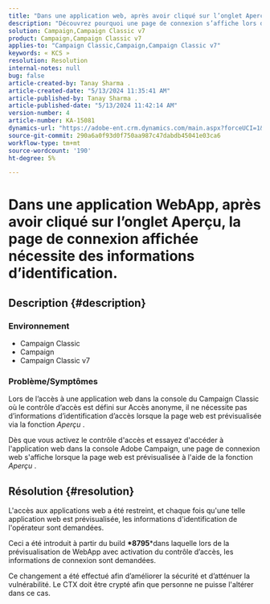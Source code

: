 ```yaml
---
title: "Dans une application web, après avoir cliqué sur l’onglet Aperçu, la page de connexion affichée nécessite des informations d’identification"
description: "Découvrez pourquoi une page de connexion s’affiche lors de l’accès à une application web dans la console du Campaign Classic."
solution: Campaign,Campaign Classic v7
product: Campaign,Campaign Classic v7
applies-to: "Campaign Classic,Campaign,Campaign Classic v7"
keywords: « KCS »
resolution: Resolution
internal-notes: null
bug: false
article-created-by: Tanay Sharma .
article-created-date: "5/13/2024 11:35:41 AM"
article-published-by: Tanay Sharma .
article-published-date: "5/13/2024 11:42:14 AM"
version-number: 4
article-number: KA-15081
dynamics-url: "https://adobe-ent.crm.dynamics.com/main.aspx?forceUCI=1&pagetype=entityrecord&etn=knowledgearticle&id=6f2d6ce7-1c11-ef11-9f8a-6045bd02b206"
source-git-commit: 290a6a0f93d0f750aa987c47dabdb45041e03ca6
workflow-type: tm+mt
source-wordcount: '190'
ht-degree: 5%

---
```


# Dans une application WebApp, après avoir cliqué sur l’onglet Aperçu, la page de connexion affichée nécessite des informations d’identification.

## Description {#description}


### Environnement

- Campaign Classic
- Campaign
- Campaign Classic v7


### Problème/Symptômes

Lors de l’accès à une application web dans la console du Campaign Classic où le contrôle d’accès est défini sur Accès anonyme, il ne nécessite pas d’informations d’identification d’accès lorsque la page web est prévisualisée via la fonction *Aperçu* .

Dès que vous activez le contrôle d&#39;accès et essayez d&#39;accéder à l&#39;application web dans la console Adobe Campaign, une page de connexion web s&#39;affiche lorsque la page web est prévisualisée à l&#39;aide de la fonction *Aperçu* .


## Résolution {#resolution}


L&#39;accès aux applications web a été restreint, et chaque fois qu&#39;une telle application web est prévisualisée, les informations d&#39;identification de l&#39;opérateur sont demandées.

Ceci a été introduit à partir du build <b>*8795</b>*dans laquelle lors de la prévisualisation de WebApp avec activation du contrôle d’accès, les informations de connexion sont demandées.

Ce changement a été effectué afin d’améliorer la sécurité et d’atténuer la vulnérabilité. Le CTX doit être crypté afin que personne ne puisse l&#39;altérer dans ce cas.


